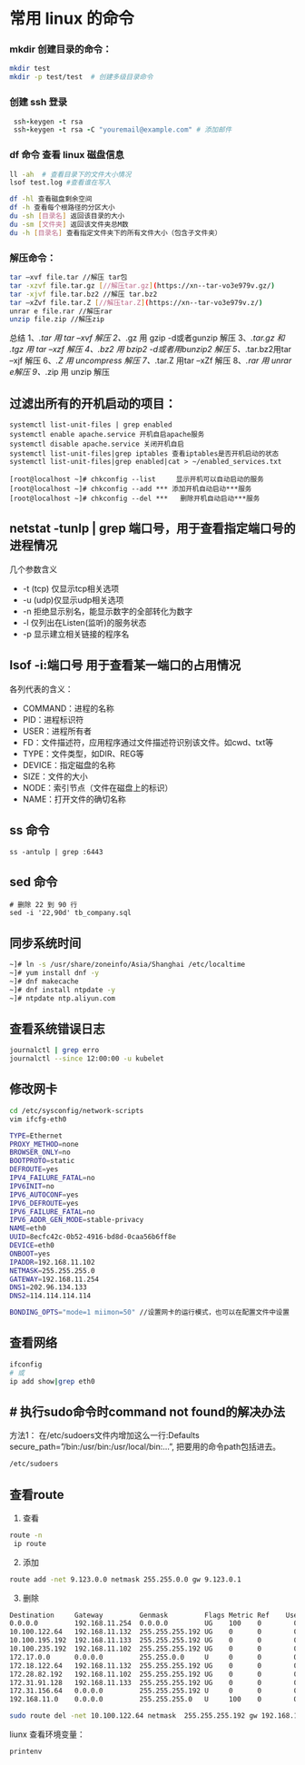 # 常用 linux 的命令

### mkdir  创建目录的命令：
```bash
mkdir test
mkdir -p test/test  # 创建多级目录命令
```

### 创建 ssh 登录
```ruby
 ssh-keygen -t rsa
 ssh-keygen -t rsa -C "youremail@example.com" # 添加邮件
```

### df 命令 查看 linux 磁盘信息
```bash
ll -ah  # 查看目录下的文件大小情况
lsof test.log #查看谁在写入  

df -hl 查看磁盘剩余空间
df -h 查看每个根路径的分区大小
du -sh [目录名] 返回该目录的大小
du -sm [文件夹] 返回该文件夹总M数
du -h [目录名] 查看指定文件夹下的所有文件大小（包含子文件夹）
```

### 解压命令：
```bash
tar –xvf file.tar //解压 tar包
tar -xzvf file.tar.gz [//解压tar.gz](https://xn--tar-vo3e979v.gz/)
tar -xjvf file.tar.bz2 //解压 tar.bz2
tar –xZvf file.tar.Z [//解压tar.Z](https://xn--tar-vo3e979v.z/)
unrar e file.rar //解压rar
unzip file.zip //解压zip
```
总结
  1、_.tar 用 tar –xvf 解压
  2、_.gz 用 gzip -d或者gunzip 解压
  3、_.tar.gz 和 _.tgz 用 tar –xzf 解压
  4、_.bz2 用 bzip2 -d或者用bunzip2 解压
  5、_.tar.bz2用tar –xjf 解压
  6、_.Z 用 uncompress 解压
  7、_.tar.Z 用tar –xZf 解压
  8、_.rar 用 unrar e解压
  9、_.zip 用 unzip 解压


## 过滤出所有的开机启动的项目：

```shell
systemctl list-unit-files | grep enabled
systemctl enable apache.service 开机自启apache服务
systemctl disable apache.service 关闭开机自启
systemctl list-unit-files|grep iptables 查看iptables是否开机启动的状态
systemctl list-unit-files|grep enabled|cat > ~/enabled_services.txt
```

```shell
[root@localhost ~]# chkconfig --list     显示开机可以自动启动的服务
[root@localhost ~]# chkconfig --add *** 添加开机自动启动***服务
[root@localhost ~]# chkconfig --del ***   删除开机自动启动***服务
```

##  netstat -tunlp | grep 端口号，用于查看指定端口号的进程情况

几个参数含义
*   -t (tcp) 仅显示tcp相关选项
*   -u (udp)仅显示udp相关选项
*   -n 拒绝显示别名，能显示数字的全部转化为数字
*   -l 仅列出在Listen(监听)的服务状态
*   -p 显示建立相关链接的程序名


##  lsof -i:端口号 用于查看某一端口的占用情况
各列代表的含义：

*   COMMAND：进程的名称
*   PID：进程标识符
*   USER：进程所有者
*   FD：文件描述符，应用程序通过文件描述符识别该文件。如cwd、txt等
*   TYPE：文件类型，如DIR、REG等
*   DEVICE：指定磁盘的名称
*   SIZE：文件的大小
*   NODE：索引节点（文件在磁盘上的标识）
*   NAME：打开文件的确切名称

##  ss  命令
```shell
ss -antulp | grep :6443
```

## sed 命令
```shell
# 删除 22 到 90 行
sed -i '22,90d' tb_company.sql  
```


## 同步系统时间

```bash
~]# ln -s /usr/share/zoneinfo/Asia/Shanghai /etc/localtime
~]# yum install dnf -y
~]# dnf makecache
~]# dnf install ntpdate -y
~]# ntpdate ntp.aliyun.com
```

## 查看系统错误日志
```bash
journalctl | grep erro 
journalctl --since 12:00:00 -u kubelet
```

## 修改网卡

```bash
cd /etc/sysconfig/network-scripts
vim ifcfg-eth0

TYPE=Ethernet
PROXY_METHOD=none
BROWSER_ONLY=no
BOOTPROTO=static
DEFROUTE=yes
IPV4_FAILURE_FATAL=no
IPV6INIT=no
IPV6_AUTOCONF=yes
IPV6_DEFROUTE=yes
IPV6_FAILURE_FATAL=no
IPV6_ADDR_GEN_MODE=stable-privacy
NAME=eth0
UUID=8ecfc42c-0b52-4916-bd8d-0caa56b6ff8e
DEVICE=eth0
ONBOOT=yes
IPADDR=192.168.11.102
NETMASK=255.255.255.0
GATEWAY=192.168.11.254
DNS1=202.96.134.133
DNS2=114.114.114.114

BONDING_OPTS="mode=1 miimon=50" //设置网卡的运行模式，也可以在配置文件中设置
```


## 查看网络
```bash
ifconfig
# 或 
ip add show|grep eth0
```

## # 执行sudo命令时command not found的解决办法

 方法1： 在/etc/sudoers文件内增加这么一行:Defaults secure_path=”/bin:/usr/bin:/usr/local/bin:…”, 把要用的命令path包括进去。
```bash
/etc/sudoers
```

## 查看route
1. 查看
```bash
route -n
 ip route
```
  2. 添加
```bash
route add -net 9.123.0.0 netmask 255.255.0.0 gw 9.123.0.1
```

 3. 删除
```bash
Destination     Gateway         Genmask         Flags Metric Ref    Use Iface
0.0.0.0         192.168.11.254  0.0.0.0         UG    100    0        0 eth0
10.100.122.64   192.168.11.132  255.255.255.192 UG    0      0        0 eth0
10.100.195.192  192.168.11.133  255.255.255.192 UG    0      0        0 eth0
10.100.235.192  192.168.11.102  255.255.255.192 UG    0      0        0 eth0
172.17.0.0      0.0.0.0         255.255.0.0     U     0      0        0 docker0
172.18.122.64   192.168.11.132  255.255.255.192 UG    0      0        0 tunl0
172.28.82.192   192.168.11.102  255.255.255.192 UG    0      0        0 tunl0
172.31.91.128   192.168.11.133  255.255.255.192 UG    0      0        0 tunl0
172.31.156.64   0.0.0.0         255.255.255.192 U     0      0        0 *
192.168.11.0    0.0.0.0         255.255.255.0   U     100    0        0 eth0
```

```bash
sudo route del -net 10.100.122.64 netmask  255.255.255.192 gw 192.168.11.132
```



liunx 查看环境变量：

```
printenv
```



